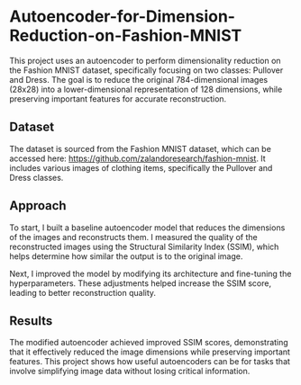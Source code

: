 # Autoencoder-for-Dimension-Reduction-on-Fashion-MNIST

This project uses an autoencoder to perform dimensionality reduction on the Fashion MNIST dataset, specifically focusing on two classes: Pullover and Dress. The goal is to reduce the original 784-dimensional images (28x28) into a lower-dimensional representation of 128 dimensions, while preserving important features for accurate reconstruction.

## Dataset
The dataset is sourced from the Fashion MNIST dataset, which can be accessed here: https://github.com/zalandoresearch/fashion-mnist. It includes various images of clothing items, specifically the Pullover and Dress classes.

## Approach
To start, I built a baseline autoencoder model that reduces the dimensions of the images and reconstructs them. I measured the quality of the reconstructed images using the Structural Similarity Index (SSIM), which helps determine how similar the output is to the original image.

Next, I improved the model by modifying its architecture and fine-tuning the hyperparameters. These adjustments helped increase the SSIM score, leading to better reconstruction quality.

## Results
The modified autoencoder achieved improved SSIM scores, demonstrating that it effectively reduced the image dimensions while preserving important features. This project shows how useful autoencoders can be for tasks that involve simplifying image data without losing critical information.
